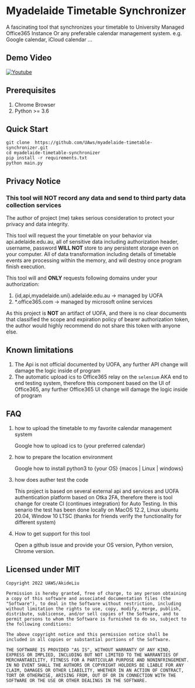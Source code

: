 # Myadelaide Timetable Synchronizer

A fascinating tool that synchronizes your timetable to University Managed Office365 Instance Or any preferable calendar management system. e.g. Google calendar, iCloud calendar ...

## Demo Video


[![Youtube](https://img.youtube.com/vi/9wOfDHSXDs8/0.jpg)](https://youtu.be/9wOfDHSXDs8)

## Prerequisites 
1. Chrome Browser
2. Python >= 3.6

## Quick Start

```code
git clone  https://github.com/UAws/myadelaide-timetable-synchronizer.git
cd myadelaide-timetable-synchronizer
pip install -r requirements.txt
python main.py
```

## Privacy Notice

### This tool will **NOT** record any data and send to third party data collection services 

The author of project (me) takes serious consideration to protect your privacy and data integrity. 

This tool will request the your timetable on your behavior via api.adelaide.edu.au, all of sensitive data including authorization header, username, password **WILL NOT** store to any persistent storage even on your computer. All of data transformation including details of timetable events are  processing within the memory, and will destroy once program finish execution. 

This tool will and **ONLY** requests following domains under your authorization: 

1. {id,api,myadelaide.uni}.adelaide.edu.au -> managed by UOFA
2. *.office365.com -> managed by microsoft online services

As this project is **NOT** an artifact of UOFA, and there is no clear documents that classified the scope and expiration policy of bearer authorization token, the author would highly recommend do not share this token with anyone else.

## Known limitations

1. The Api is not official documented by UOFA, any further API change will damage the logic inside of program
2.  The automatic upload ics to Office365 relay on the `selenium` AKA end to end testing system, therefore this component based on the UI of Office365, any further Office365 UI change will damage the logic inside of program

## FAQ

1. how to upload the timetable to my favorite calendar management system

   Google how to upload ics to {your preferred calendar}

2. how to prepare the location environment

   Google how to install python3 to {your OS} {macos | Linux | windows}

3. how does auther test the code

   This project is based on several external api and services and UOFA authentication platform based on Otka 2FA, therefore there is tool change for create CI (continues integration) for Auto Testing. In this senario the test has been done locally on MacOS 12.2, Linux ubuntu 20.04, Window 10 LTSC (thanks for friends verify the functionality for different system)

4. How to get support for this tool

   Open a github issue and provide your OS version, Python version, Chrome version.

## Licensed under MIT

```
Copyright 2022 UAWS/AkideLiu

Permission is hereby granted, free of charge, to any person obtaining a copy of this software and associated documentation files (the "Software"), to deal in the Software without restriction, including without limitation the rights to use, copy, modify, merge, publish, distribute, sublicense, and/or sell copies of the Software, and to permit persons to whom the Software is furnished to do so, subject to the following conditions:

The above copyright notice and this permission notice shall be included in all copies or substantial portions of the Software.

THE SOFTWARE IS PROVIDED "AS IS", WITHOUT WARRANTY OF ANY KIND, EXPRESS OR IMPLIED, INCLUDING BUT NOT LIMITED TO THE WARRANTIES OF MERCHANTABILITY, FITNESS FOR A PARTICULAR PURPOSE AND NONINFRINGEMENT. IN NO EVENT SHALL THE AUTHORS OR COPYRIGHT HOLDERS BE LIABLE FOR ANY CLAIM, DAMAGES OR OTHER LIABILITY, WHETHER IN AN ACTION OF CONTRACT, TORT OR OTHERWISE, ARISING FROM, OUT OF OR IN CONNECTION WITH THE SOFTWARE OR THE USE OR OTHER DEALINGS IN THE SOFTWARE.
```

